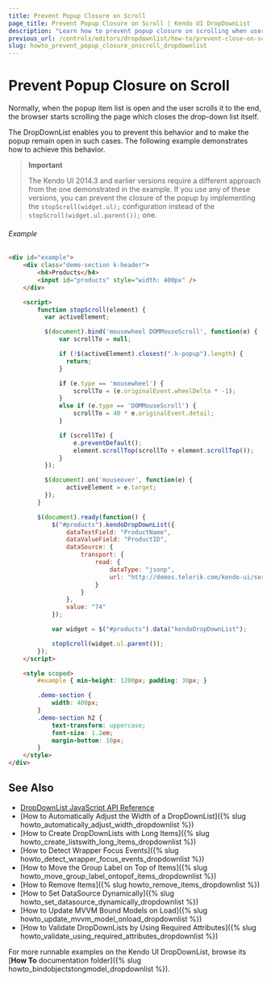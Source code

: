 ```yaml
---
title: Prevent Popup Closure on Scroll
page_title: Prevent Popup Closure on Scroll | Kendo UI DropDownList
description: "Learn how to prevent popup closure on scrolling when users reach the end of the list in a Kendo UI DropDownList widget."
previous_url: /controls/editors/dropdownlist/how-to/prevent-close-on-scroll
slug: howto_prevent_popup_closure_onscroll_dropdownlist
---
```


# Prevent Popup Closure on Scroll

Normally, when the popup item list is open and the user scrolls it to the end, the browser starts scrolling the page which closes the drop-down list itself.

The DropDownList enables you to prevent this behavior and to make the popup remain open in such cases. The following example demonstrates how to achieve this behavior.

> **Important**  
>
> The Kendo UI 2014.3 and earlier versions require a different approach from the one demonstrated in the example. If you use any of these versions, you can prevent the closure of the popup by implementing the `stopScroll(widget.ul);` configuration instead of the `stopScroll(widget.ul.parent());` one.

###### Example

```html
<div id="example">
    <div class="demo-section k-header">
        <h4>Products</h4>
        <input id="products" style="width: 400px" />
    </div>

    <script>
        function stopScroll(element) {
          var activeElement;

          $(document).bind('mousewheel DOMMouseScroll', function(e) {
              var scrollTo = null;

              if (!$(activeElement).closest(".k-popup").length) {
                return;
              }

              if (e.type == 'mousewheel') {
                  scrollTo = (e.originalEvent.wheelDelta * -1);
              }
              else if (e.type == 'DOMMouseScroll') {
                  scrollTo = 40 * e.originalEvent.detail;
              }

              if (scrollTo) {
                  e.preventDefault();
                  element.scrollTop(scrollTo + element.scrollTop());
              }
          });

          $(document).on('mouseover', function(e) {
                activeElement = e.target;
          });
        }

        $(document).ready(function() {
            $("#products").kendoDropDownList({
                dataTextField: "ProductName",
                dataValueField: "ProductID",
                dataSource: {
                    transport: {
                        read: {
                            dataType: "jsonp",
                            url: "http://demos.telerik.com/kendo-ui/service/Products",
                        }
                    }
                },
                value: "74"
            });

            var widget = $("#products").data("kendoDropDownList");

            stopScroll(widget.ul.parent());
        });
    </script>

    <style scoped>
        #example { min-height: 1200px; padding: 30px; }

        .demo-section {
            width: 400px;
        }
        .demo-section h2 {
            text-transform: uppercase;
            font-size: 1.2em;
            margin-bottom: 10px;
        }
    </style>
</div>
```

## See Also

* [DropDownList JavaScript API Reference](/api/javascript/ui/dropdownlist)
* [How to Automatically Adjust the Width of a DropDownList]({% slug howto_automatically_adjust_width_dropdownlist %})
* [How to Create DropDownLists with Long Items]({% slug howto_create_listswith_long_items_dropdownlist %})
* [How to Detect Wrapper Focus Events]({% slug howto_detect_wrapper_focus_events_dropdownlist %})
* [How to Move the Group Label on Top of Items]({% slug howto_move_group_label_ontopof_items_dropdownlist %})
* [How to Remove Items]({% slug howto_remove_items_dropdownlist %})
* [How to Set DataSource Dynamically]({% slug howto_set_datasource_dynamically_dropdownlist %})
* [How to Update MVVM Bound Models on Load]({% slug howto_update_mvvm_model_onload_dropdownlist %})
* [How to Validate DropDownLists by Using Required Attributes]({% slug howto_validate_using_required_attributes_dropdownlist %})

For more runnable examples on the Kendo UI DropDownList, browse its [**How To** documentation folder]({% slug howto_bindobjectstongmodel_dropdownlist %}).
